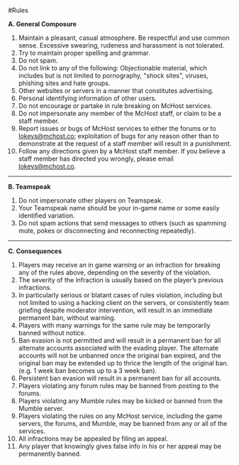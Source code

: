 #Rules

**A. General Composure**

1. Maintain a pleasant, casual atmosphere. Be respectful and use common sense. Excessive swearing, rudeness and harassment is not tolerated.
2. Try to maintain proper spelling and grammar.
3. Do not spam.
4. Do not link to any of the following: Objectionable material, which includes but is not limited to pornography, "shock sites", viruses, phishing sites and hate groups.
5. Other websites or servers in a manner that constitutes advertising.
6. Personal identifying information of other users.
7. Do not encourage or partake in rule breaking on McHost services.
8. Do not impersonate any member of the McHost staff, or claim to be a staff member.
9. Report issues or bugs of McHost services to either the forums or to lokeys@mchost.co; exploitation of bugs for any reason other than to demonstrate at the request of a staff member will result in a punishment.
10. Follow any directions given by a McHost staff member. If you believe a staff member has directed you wrongly, please email lokeys@mchost.co.

***
**B. Teamspeak**

1. Do not impersonate other players on Teamspeak.
2. Your Teamspeak name should be your in-game name or some easily identified variation.
3. Do not spam actions that send messages to others (such as spamming mute, pokes or disconnecting and reconnecting repeatedly).

***
**C. Consequences**

1. Players may receive an in game warning or an infraction for breaking any of the rules above, depending on the severity of the violation.
2. The severity of the infraction is usually based on the player’s previous infractions.
3. In particularly serious or blatant cases of rules violation, including but not limited to using a hacking client on the servers, or consistently team griefing despite moderator intervention, will result in an immediate permanent ban, without warning.
4. Players with many warnings for the same rule may be temporarily banned without notice.
5. Ban evasion is not permitted and will result in a permanent ban for all alternate accounts associated with the evading player. The alternate accounts will not be unbanned once the original ban expired, and the original ban may be extended up to thrice the length of the original ban. (e.g. 1 week ban becomes up to a 3 week ban).
6. Persistent ban evasion will result in a permanent ban for all accounts.
7. Players violating any forum rules may be banned from posting to the forums.
8. Players violating any Mumble rules may be kicked or banned from the Mumble server.
9. Players violating the rules on any McHost service, including the game servers, the forums, and Mumble, may be banned from any or all of the services.
10. All infractions may be appealed by filing an appeal.
11. Any player that knowingly gives false info in his or her appeal may be permanently banned.
